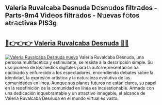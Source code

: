 ## Valeria Ruvalcaba Desnuda D𝚎sn𝚞dos filtr𝚊dos - Parts-9m4 Vid𝚎os filtr𝚊dos - N𝚞evas f𝚘tos atr𝚊ctivas PIS3g

# <h2><a href="http://mbdktn.tromn.icu/?c=Valeria+Ruvalcaba+Desnuda">🔗👉👉👉 Valeria Ruvalcaba Desnuda 🔗🔗</a></h2>

[![Valeria Ruvalcaba Desnuda nuevo](https://i.imgur.com/pEAQMta.gif)](http://mbdktn.tromn.icu/?c=Valeria+Ruvalcaba+Desnuda)
Valeria Ruvalcaba Desnuda, una persona multifacética y estimulante, se resiste a la descripción simple. Su uso pionero de los medios digitales para la autorrepresentación ha cautivado y enfurecido a los espectadores, encendiendo debates sobre la identidad, la expresión artística y la naturaleza evolutiva de las comunidades en línea. Aunque sus planes futuros no están claros, su papel en la redefinición de la comunidad en línea es incuestionable. Armado con una dedicación inquebrantable y un atractivo innegable, el alcance de Valeria Ruvalcaba Desnuda en el mundo virtual es vasto.
